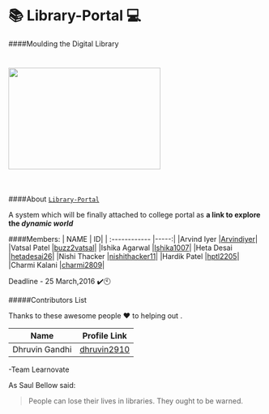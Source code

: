 # :books: Library-Portal  :computer:
####Moulding the Digital Library

<div id="header-container">
   <div class="center">
          <h1>
            <img src="http://goo.gl/frKFnB" alt="" height="200" width="300"/>
          </h1>
    </div>
</div>​

####About [`Library-Portal`](https://github.com/Learnovate/Library-Portal)

A system which will be finally attached to college portal as **a link to explore the _dynamic world_**

####Members:
| NAME  | ID|
| :------------ |-----:|
|Arvind Iyer    |[Arvindiyer](https://github.com/Arvindiyer)|
|Vatsal Patel   |[buzz2vatsal](https://github.com/buzz2vatsal)|
|Ishika Agarwal |[Ishika1007](https://github.com/Ishika1007)|
|Heta Desai     |[hetadesai26](https://github.com/hetadesai26)|
|Nishi Thacker  |[nishithacker11](https://github.com/nishithacker11)|
|Hardik Patel   |[hptl2205](https://github.com/hptl2205)|
|Charmi Kalani  |[charmi2809](https://github.com/charmi2809)|

Deadline - 25 March,2016 :heavy_check_mark::clock10:

#####Contributors List

Thanks to these awesome people :heart: to helping out . 

Name 			| 	Profile Link
------------ 	| -------------
Dhruvin Gandhi  | [dhruvin2910](https://github.com/dhruvin2910)

-Team Learnovate  

As Saul Bellow said:
> People can lose their lives in libraries.
> They ought to be warned.


